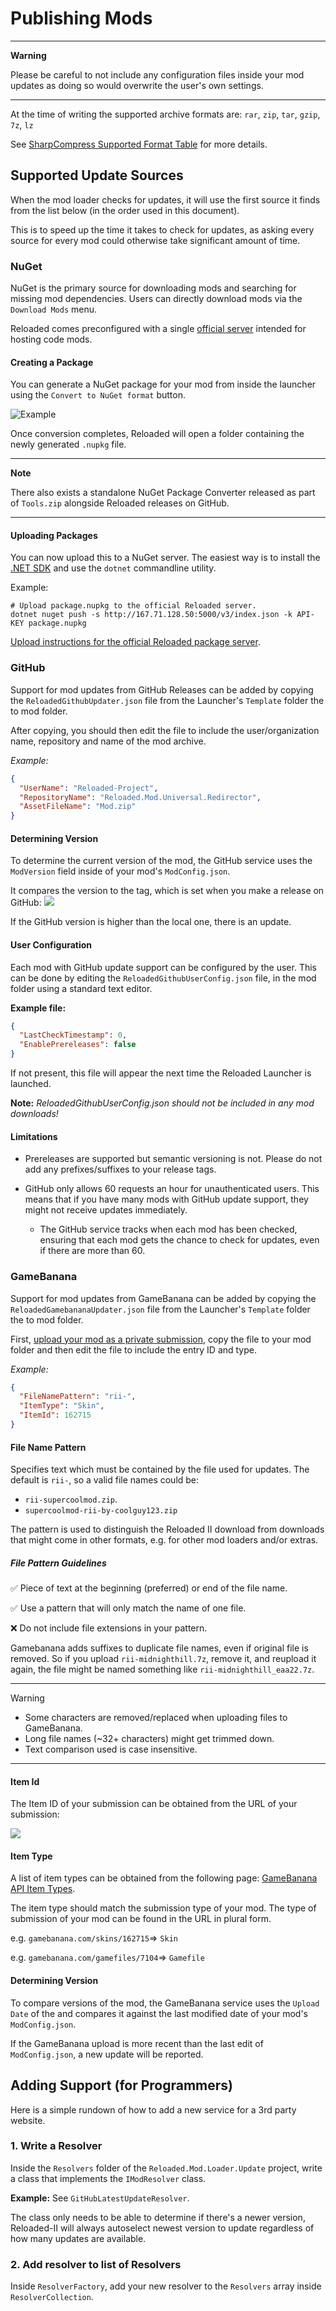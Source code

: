 # Publishing Mods

---
**Warning**

Please be careful to not include any configuration files inside your mod updates as doing so would overwrite the user's own settings.

---

At the time of writing the supported archive formats are: `rar`, `zip`, `tar`, `gzip`, `7z`, `lz`

See [SharpCompress Supported Format Table](https://github.com/adamhathcock/sharpcompress/blob/master/FORMATS.md#supported-format-table) for more details.

## Supported Update Sources

When the mod loader checks for updates, it will use the first source it finds from the list below (in the order used in this document).

This is to speed up the time it takes to check for updates, as asking every source for every mod could otherwise take significant amount of time.

### NuGet

NuGet is the primary source for downloading mods and searching for missing mod dependencies.
Users can directly download mods via the `Download Mods` menu.

Reloaded comes preconfigured with a single [official server](http://167.71.128.50:5000/home) intended for hosting code mods.

#### Creating a Package
You can generate a NuGet package for your mod from inside the launcher using the `Convert to NuGet format` button.

![Example](./Images/ConvertToNuget.png)

Once conversion completes, Reloaded will open a folder containing the newly generated `.nupkg` file.

---
**Note**

There also exists a standalone NuGet Package Converter released as part of `Tools.zip` alongside Reloaded releases on GitHub.

---

#### Uploading Packages

You can now upload this to a NuGet server. The easiest way is to install the [.NET SDK](https://dotnet.microsoft.com/download/dotnet/thank-you/sdk-5.0.101-windows-x64-installer) and use the `dotnet` commandline utility. 

Example: 

```
# Upload package.nupkg to the official Reloaded server.
dotnet nuget push -s http://167.71.128.50:5000/v3/index.json -k API-KEY package.nupkg
```

[Upload instructions for the official Reloaded package server](http://167.71.128.50:5000/upload).

### GitHub

Support for mod updates from GitHub Releases can be added by copying the `ReloadedGithubUpdater.json` file from the Launcher's `Template` folder the to mod folder.

After copying, you should then edit the file to include the user/organization name, repository and name of the mod archive.

*Example:*

```json
{
  "UserName": "Reloaded-Project",
  "RepositoryName": "Reloaded.Mod.Universal.Redirector",
  "AssetFileName": "Mod.zip"
}
```

#### Determining Version
To determine the current version of the mod, the GitHub service uses the `ModVersion` field inside of your mod's `ModConfig.json`.

It compares the version to the tag, which is set when you make a release on GitHub:
![](./Images/GitHubTag.png)

If the GitHub version is higher than the local one, there is an update.

#### User Configuration

Each mod with GitHub update support can be configured by the user. This can be done by editing the `ReloadedGithubUserConfig.json`  file, in the mod folder using a standard text editor. 

**Example file:**
```json
{
  "LastCheckTimestamp": 0,
  "EnablePrereleases": false
}
```

If not present, this file will appear the next time the Reloaded Launcher is launched.

**Note:** *ReloadedGithubUserConfig.json should not be included in any mod downloads!*

#### Limitations
- Prereleases are supported but semantic versioning is not. Please do not add any prefixes/suffixes to your release tags.

- GitHub only allows 60 requests an hour for unauthenticated users. This means that if you have many mods with GitHub update support, they might not receive updates immediately.
	- The GitHub service tracks when each mod has been checked, ensuring that each mod gets the chance to check for updates, even if there are more than 60.

### GameBanana

Support for mod updates from GameBanana can be added by copying the `ReloadedGamebananaUpdater.json` file from the Launcher's `Template` folder the to mod folder.

First, [upload your mod as a private submission](./Images/GameBananaPrivate.png), copy the file to your mod folder and then edit the file to include the entry ID and type.

*Example:*

```json
{
  "FileNamePattern": "rii-",
  "ItemType": "Skin",
  "ItemId": 162715
}
```

#### File Name Pattern
Specifies text which must be contained by the file used for updates. 
The default is `rii-`, so a valid file names could be: 

- `rii-supercoolmod.zip`.
- `supercoolmod-rii-by-coolguy123.zip`

The pattern is used to distinguish the Reloaded II download from downloads that might come in other formats, e.g. for other mod loaders and/or extras.

##### File Pattern Guidelines

✅ Piece of text at the beginning (preferred) or end of the file name.

✅ Use a pattern that will only match the name of one file.

❌ Do not include file extensions in your pattern.

Gamebanana adds suffixes to duplicate file names, even if original file is removed. So if you upload `rii-midnighthill.7z`, remove it, and reupload it again, the file might be named something like `rii-midnighthill_eaa22.7z`.

---
Warning

- Some characters are removed/replaced when uploading files to GameBanana.
- Long file names (~32+ characters) might get trimmed down.
- Text comparison used is case insensitive.

---

#### Item Id
The Item ID of your submission can be obtained from the URL of your submission: 

![](./Images/GameBananaUrl.png)

#### Item Type
A list of item types can be obtained from the following page: [GameBanana API Item Types](https://api.gamebanana.com/Core/Item/Data/AllowedItemTypes?). 

The item type should match the submission type of your mod. The type of submission of your mod can be found in the URL in plural form.

e.g. `gamebanana.com/skins/162715`=> `Skin`

e.g. `gamebanana.com/gamefiles/7104`=> `Gamefile`

#### Determining Version
To compare versions of the mod, the GameBanana service uses the `Upload Date` of the and compares it against the last modified date of your mod's `ModConfig.json`.

If the GameBanana upload is more recent than the last edit of `ModConfig.json`, a new update will be reported.

## Adding Support (for Programmers)

Here is a simple rundown of how to add a new service for a 3rd party website.

### 1. Write a Resolver
Inside the `Resolvers` folder of the `Reloaded.Mod.Loader.Update` project, write a class that implements the `IModResolver` class.

**Example:** See `GitHubLatestUpdateResolver`.

The class only needs to be able to determine if there's a newer version, Reloaded-II will always autoselect newest version to update regardless of how many updates are available.

### 2. Add resolver to list of Resolvers

Inside `ResolverFactory`, add your new resolver to the `Resolvers` array inside `ResolverCollection`.
